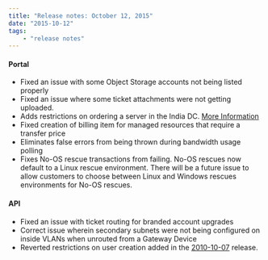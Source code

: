 ```yaml
---
title: "Release notes: October 12, 2015"
date: "2015-10-12"
tags:
    - "release notes"
---
```



#### Portal
+ Fixed an issue with some Object Storage accounts not being listed properly
+ Fixed an issue where some ticket attachments were not getting uploaded.
+ Adds restrictions on ordering a server in the India DC. [More Information](http://knowledgelayer.softlayer.com/learning/ordering-restrictions-chennai-data-center-che01)
+ Fixed creation of billing item for managed resources that require a transfer price
+ Eliminates false errors from being thrown during bandwidth usage polling
+ Fixes No-OS rescue transactions from failing. No-OS rescues now default to a Linux rescue environment. There will be a future issue to allow customers to choose between Linux and Windows rescues environments for No-OS rescues.

#### API
+ Fixed an issue with ticket routing for branded account upgrades
+ Correct issue wherein secondary subnets were not being configured on inside VLANs when unrouted from a Gateway Device
+ Reverted restrictions on user creation added in the [2010-10-07](http://softlayer.github.io/release_notes/20151007/) release.